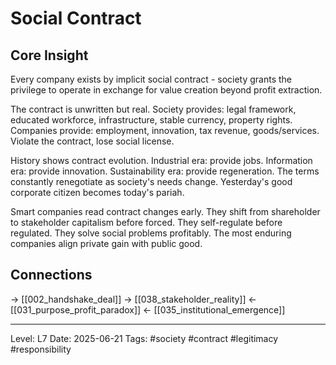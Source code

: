 # Social Contract

## Core Insight
Every company exists by implicit social contract - society grants the privilege to operate in exchange for value creation beyond profit extraction.

The contract is unwritten but real. Society provides: legal framework, educated workforce, infrastructure, stable currency, property rights. Companies provide: employment, innovation, tax revenue, goods/services. Violate the contract, lose social license.

History shows contract evolution. Industrial era: provide jobs. Information era: provide innovation. Sustainability era: provide regeneration. The terms constantly renegotiate as society's needs change. Yesterday's good corporate citizen becomes today's pariah.

Smart companies read contract changes early. They shift from shareholder to stakeholder capitalism before forced. They self-regulate before regulated. They solve social problems profitably. The most enduring companies align private gain with public good.

## Connections
→ [[002_handshake_deal]]
→ [[038_stakeholder_reality]]
← [[031_purpose_profit_paradox]]
← [[035_institutional_emergence]]

---
Level: L7
Date: 2025-06-21
Tags: #society #contract #legitimacy #responsibility